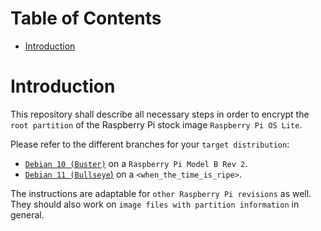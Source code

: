 Table of Contents
=================
* [Introduction](#introduction)

# Introduction
This repository shall describe all necessary steps in order to encrypt the `root partition` of the Raspberry Pi stock image `Raspberry Pi OS Lite`.

Please refer to the different branches for your `target distribution`:
* [`Debian 10 (Buster)`](https://codeberg.org/keks24/raspberry-pi-luks/src/branch/debian_10_buster) on a `Raspberry Pi Model B Rev 2`.
* [`Debian 11 (Bullseye`)](https://about_blank) on a `<when_the_time_is_ripe>`.

The instructions are adaptable for `other Raspberry Pi revisions` as well. They should also work on `image files with partition information` in general.
